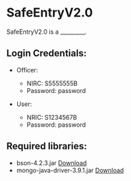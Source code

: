 # SafeEntryV2.0
SafeEntryV2.0 is a _________.
## Login Credentials:

- Officer:
  -  NIRC:  S5555555B
  -  Password: password
  
-  User:
      -  NRIC: S1234567B 
      -  Password: password


## Required libraries:
- bson-4.2.3.jar [Download](https://jar-download.com/artifacts/org.mongodb/bson/4.2.3/source-code)
- mongo-java-driver-3.9.1.jar [Download](mongo-java-driver-3.9.1.jar) 
